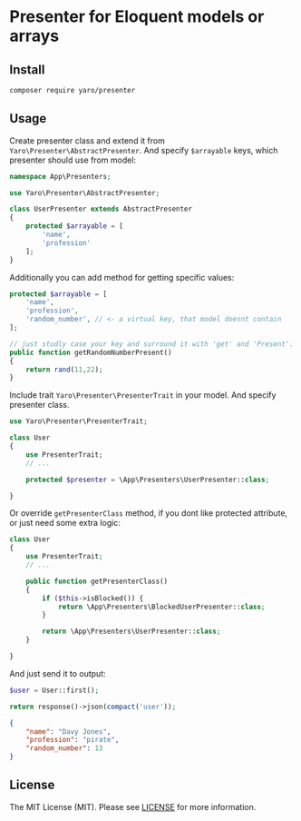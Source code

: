 # Presenter for Eloquent models or arrays

## Install

```bash
composer require yaro/presenter
```

## Usage

Create presenter class and extend it from ```Yaro\Presenter\AbstractPresenter```. And specify ```$arrayable``` keys, which presenter should use from model:
```php
namespace App\Presenters;

use Yaro\Presenter\AbstractPresenter;

class UserPresenter extends AbstractPresenter
{
    protected $arrayable = [
        'name',
        'profession'
    ];
}
```

Additionally you can add method for getting specific values:
```php
protected $arrayable = [
    'name',
    'profession',
    'random_number', // <- a virtual key, that model doesnt contain
];

// just studly case your key and surround it with 'get' and 'Present'.
public function getRandomNumberPresent()
{
    return rand(11,22);
}
```


Include trait ```Yaro\Presenter\PresenterTrait``` in your model. And specify presenter class.
```php
use Yaro\Presenter\PresenterTrait;

class User
{
    use PresenterTrait;
    // ...

    protected $presenter = \App\Presenters\UserPresenter::class;

}
```

Or override ```getPresenterClass``` method, if you dont like protected attribute, or just need some extra logic:
```php
class User
{
    use PresenterTrait;
    // ...

    public function getPresenterClass()
    {
        if ($this->isBlocked()) {
            return \App\Presenters\BlockedUserPresenter::class;
        }

        return \App\Presenters\UserPresenter::class;
    }

}
```

And just send it to output:
```php
$user = User::first();

return response()->json(compact('user'));
```
```json
{
    "name": "Davy Jones",
    "profession": "pirate",
    "random_number": 13
}
```


## License
The MIT License (MIT). Please see [LICENSE](https://github.com/Cherry-Pie/Presenter/blob/master/LICENSE) for more information.